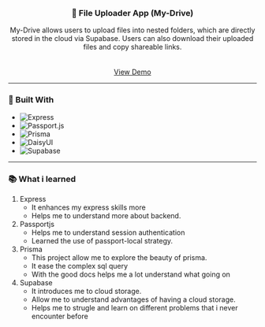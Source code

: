 <!-- PROJECT LOGO -->
<br />
<div align="center">
  <h3 align="center">📁 File Uploader App (My-Drive)</h3>

  <p align="center">
    My-Drive allows users to upload files into nested folders, which are directly stored in the cloud via Supabase. 
    Users can also download their uploaded files and copy shareable links.
    <br /><br />
    <br />
    <a href="https://file-uploader-production-0f9c.up.railway.app/">View Demo</a>
  </p>
</div>

---

### 🚀 Built With

- ![Express](https://img.shields.io/badge/EXPRESS-000000?style=for-the-badge&logo=express&logoColor=white)
- ![Passport.js](https://img.shields.io/badge/PASSPORT.JS-34D058?style=for-the-badge&logoColor=white)
- ![Prisma](https://img.shields.io/badge/PRISMA-2D3748?style=for-the-badge&logo=prisma&logoColor=white)
- ![DaisyUI](https://img.shields.io/badge/DAISYUI-5A0FC8?style=for-the-badge)
- ![Supabase](https://img.shields.io/badge/SUPABASE-3ECF8E?style=for-the-badge&logo=supabase&logoColor=white)

---

### 📚 What i learned
1. Express
   - It enhances my express skills more
   - Helps me to understand more about backend.
2. Passportjs
   - Helps me to understand session authentication
   - Learned the use of passport-local strategy.
3. Prisma
   - This project allow me to explore the beauty of prisma.
   - It ease the complex sql query
   - With the good docs helps me a lot understand what going on
4. Supabase
   - It introduces me to cloud storage.
   - Allow me to understand advantages of having a cloud storage.
   - Helps me to strugle and learn on different problems that i never encounter before
  
